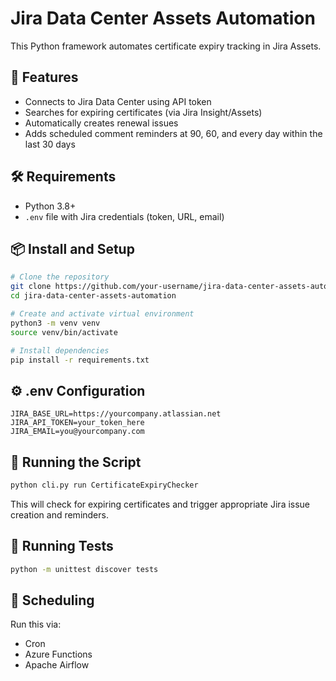 
# Jira Data Center Assets Automation

This Python framework automates certificate expiry tracking in Jira Assets.

## 🔧 Features

- Connects to Jira Data Center using API token
- Searches for expiring certificates (via Jira Insight/Assets)
- Automatically creates renewal issues
- Adds scheduled comment reminders at 90, 60, and every day within the last 30 days

## 🛠 Requirements

- Python 3.8+
- `.env` file with Jira credentials (token, URL, email)

## 📦 Install and Setup

```bash
# Clone the repository
git clone https://github.com/your-username/jira-data-center-assets-automation.git
cd jira-data-center-assets-automation

# Create and activate virtual environment
python3 -m venv venv
source venv/bin/activate

# Install dependencies
pip install -r requirements.txt
```

## ⚙️ .env Configuration

```env
JIRA_BASE_URL=https://yourcompany.atlassian.net
JIRA_API_TOKEN=your_token_here
JIRA_EMAIL=you@yourcompany.com
```

## 🚀 Running the Script

```bash
python cli.py run CertificateExpiryChecker
```

This will check for expiring certificates and trigger appropriate Jira issue creation and reminders.

## 🧪 Running Tests

```bash
python -m unittest discover tests
```

## 📅 Scheduling

Run this via:
- Cron
- Azure Functions
- Apache Airflow
